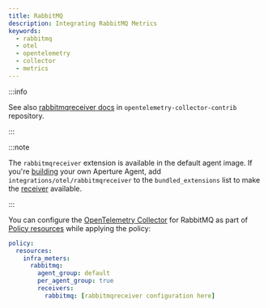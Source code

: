 ```yaml
---
title: RabbitMQ
description: Integrating RabbitMQ Metrics
keywords:
  - rabbitmq
  - otel
  - opentelemetry
  - collector
  - metrics
---
```


:::info

See also [rabbitmqreceiver docs][receiver] in `opentelemetry-collector-contrib`
repository.

:::

:::note

The `rabbitmqreceiver` extension is available in the default agent image. If
you're [building][build] your own Aperture Agent, add
`integrations/otel/rabbitmqreceiver` to the `bundled_extensions` list to make
the [receiver][receiver] available.

:::

You can configure the [OpenTelemetry Collector][opentelemetry-collector] for
RabbitMQ as part of [Policy resources][policy-resources] while applying the
policy:

```yaml
policy:
  resources:
    infra_meters:
      rabbitmq:
        agent_group: default
        per_agent_group: true
        receivers:
          rabbitmq: [rabbitmqreceiver configuration here]
```

[build]: /reference/aperture-cli/aperturectl/build/agent/agent.md
[receiver]:
  https://github.com/open-telemetry/opentelemetry-collector-contrib/tree/main/receiver/rabbitmqreceiver
[opentelemetry-collector]: /reference/configuration/spec.md#telemetry-collector
[policy-resources]: /reference/configuration/spec.md#resources
